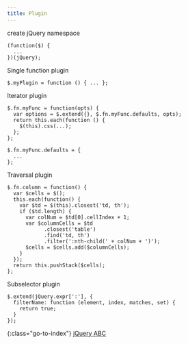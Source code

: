 ```yaml
---
title: Plugin
---
```


create jQuery namespace

    (function($) {
      ...
    })(jQuery);

Single function plugin

    $.myPlugin = function () { ... };

Iterator plugin

    $.fn.myFunc = function(opts) {
      var options = $.extend({}, $.fn.myFunc.defaults, opts);
      return this.each(function () {
        $(this).css(...);
      };
    };

    $.fn.myFunc.defaults = {
      ...
    };

Traversal plugin

    $.fn.column = function() {
      var $cells = $();
      this.each(function() {
        var $td = $(this).closest('td, th');
        if ($td.length) {
          var colNum = $td[0].cellIndex + 1;
          var $columnCells = $td
                .closest('table')
                .find('td, th')
                .filter(':nth-child(' + colNum + ')');
          $cells = $cells.add($columnCells);
        }
      });
      return this.pushStack($cells);
    };

Subselector plugin

    $.extend(jQuery.expr[':'], {
      filterName: function (element, index, matches, set) {
        return true;
      }
    });


{:class="go-to-index"}
[jQuery ABC](index)

